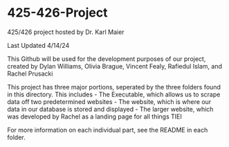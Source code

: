 # 425-426-Project
425/426 project hosted by Dr. Karl Maier

Last Updated 4/14/24

This Github will be used for the development purposes of our project, created by
Dylan Williams, Olivia Brague, Vincent Fealy, Rafiedul Islam, and Rachel Prusacki

This project has three major portions, seperated by the three folders found in this directory. This includes
    - The Executable, which allows us to scrape data off two predetermined websites
    - The website, which is where our data in our database is stored and displayed
    - The larger website, which was developed by Rachel as a landing page for all things TIEI

For more information on each individual part, see the README in each folder.
